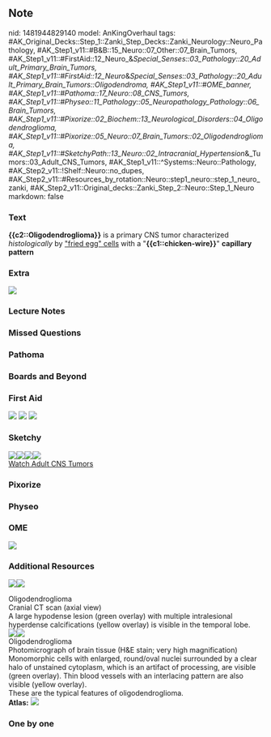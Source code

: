 ## Note
nid: 1481944829140
model: AnKingOverhaul
tags: #AK_Original_Decks::Step_1::Zanki_Step_Decks::Zanki_Neurology::Neuro_Pathology, #AK_Step1_v11::#B&B::15_Neuro::07_Other::07_Brain_Tumors, #AK_Step1_v11::#FirstAid::12_Neuro_&_Special_Senses::03_Pathology::20_Adult_Primary_Brain_Tumors, #AK_Step1_v11::#FirstAid::12_Neuro_&_Special_Senses::03_Pathology::20_Adult_Primary_Brain_Tumors::Oligodendroma, #AK_Step1_v11::#OME_banner, #AK_Step1_v11::#Pathoma::17_Neuro::08_CNS_Tumors, #AK_Step1_v11::#Physeo::11_Pathology::05_Neuropathology_Pathology::06_Brain_Tumors, #AK_Step1_v11::#Pixorize::02_Biochem::13_Neurological_Disorders::04_Oligodendroglioma, #AK_Step1_v11::#Pixorize::05_Neuro::07_Brain_Tumors::02_Oligodendroglioma, #AK_Step1_v11::#SketchyPath::13_Neuro::02_Intracranial_Hypertension_&_Tumors::03_Adult_CNS_Tumors, #AK_Step1_v11::^Systems::Neuro::Pathology, #AK_Step2_v11::!Shelf::Neuro::no_dupes, #AK_Step2_v11::#Resources_by_rotation::Neuro::step1_neuro::step_1_neuro_zanki, #AK_Step2_v11::Original_decks::Zanki_Step_2::Neuro::Step_1_Neuro
markdown: false

### Text
<div>
  <b>{{c2::Oligodendroglioma}}</b> is a primary CNS tumor
  characterized <i>histologically</i> by <u>"fried egg" cells</u>
  with a "<b>{{c1::chicken-wire}}</b>" <b>capillary</b>
  <b>pattern</b>
</div>

### Extra
<img src="paste-55452322759046.jpg">

### Lecture Notes


### Missed Questions


### Pathoma


### Boards and Beyond


### First Aid
<img src="tmpaFQ72v.png"> <img src="tmplflI5l.png"> <img src=
"tmp62HqRa.png">

### Sketchy
<div><img src="Screen%20Shot%202020-03-02%20at%2012.19.52%20PM.JPG"
class="resizer"><img src=
"Screen%20Shot%202020-03-02%20at%2012.20.01%20PM.JPG" class=
"resizer"><img src=
"Screen%20Shot%202020-03-02%20at%2012.20.15%20PM.JPG" class=
"resizer"><img src="Zoverall%20picture%20(88)_1566160514431.JPG"
class="resizer"></div><a href=
"https://dashboard.sketchy.com/study/medical/courses/medical-pathophysiology/units/medical-pathophysiology-neuro/videos/medical-pathophysiology-neuro-intracranial-hypertension-and-tumors-adult-cns-tumors?utm_source=anki&utm_medium=partnership&utm_campaign=february_update&utm_content=medical">Watch
Adult CNS Tumors</a>

### Pixorize


### Physeo


### OME
<div class="ome-widget">
  <a href="https://onlinemeded.org?ref=anki"><img src=
  "_OME_AnkiFlashcards_General_4.png"></a>
</div>

### Additional Resources
<img src="big_59b942df5c852.jpg" class="resizer"><img src=
"59b942df5c852.jpg" class="resizer">
<div>
  <div>
    <div>
      Oligodendroglioma
    </div>
  </div>
  <div>
    <div>
      <div>
        Cranial CT scan (axial view)
      </div>
      <div>
        A large hypodense lesion (green overlay) with multiple
        intralesional hyperdense calcifications (yellow overlay) is
        visible in the temporal lobe.
      </div>
    </div>
  </div>
</div>
<div><img src="big_59ef976a17c0b.jpg" class="resizer"><img src=
"59ef976a17c0b.jpg" class="resizer"></div>
<div>
  <div>
    <div>
      Oligodendroglioma
    </div>
  </div>
  <div>
    <div>
      <div>
        Photomicrograph of brain tissue (H&E stain; very high
        magnification)
      </div>
      <div>
        Monomorphic cells with enlarged, round/oval nuclei
        surrounded by a clear halo of unstained cytoplasm, which is
        an artifact of processing, are visible (green overlay).
        Thin blood vessels with an interlacing pattern are also
        visible (yellow overlay).
      </div>
      <div>
        These are the typical features of oligodendroglioma.
      </div>
    </div>
  </div>
</div><b>Atlas:</b> <img src="tmppSIVt6.png" class="resizer">

### One by one

